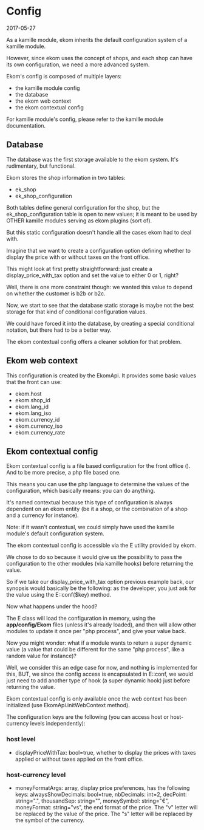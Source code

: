 Config
==================
2017-05-27


As a kamille module, ekom inherits the default configuration system of a kamille module.

However, since ekom uses the concept of shops, and each shop can have its own configuration,
we need a more advanced system.


Ekom's config is composed of multiple layers:

- the kamille module config
- the database
- the ekom web context
- the ekom contextual config


For kamille module's config, please refer to the kamille module documentation.
 
 
Database
------------
The database was the first storage available to the ekom system.
It's rudimentary, but functional.

Ekom stores the shop information in two tables:

- ek_shop
- ek_shop_configuration


Both tables define general configuration for the shop, but the ek_shop_configuration table
is open to new values; it is meant to be used by OTHER kamille modules serving as ekom plugins (sort of).


But this static configuration doesn't handle all the cases ekom had to deal with.

Imagine that we want to create a configuration option defining whether to display the price with or without taxes on 
the front office.

This might look at first pretty straightforward: just create a display_price_with_tax option and set the value to 
either 0 or 1, right?

Well, there is one more constraint though: we wanted this value to depend on whether the customer is b2b or b2c.

Now, we start to see that the database static storage is maybe not the best storage for that kind of 
conditional configuration values.

We could have forced it into the database, by creating a special conditional notation, but there had to be a better way.

The ekom contextual config offers a cleaner solution for that problem.




Ekom web context
---------------------
This configuration is created by the EkomApi.
It provides some basic values that the front can use:


- ekom.host
- ekom.shop_id
- ekom.lang_id
- ekom.lang_iso
- ekom.currency_id
- ekom.currency_iso
- ekom.currency_rate


Ekom contextual config
-------------------------

Ekom contextual config is a file based configuration for the front office ().
And to be more precise, a php file based one.

This means you can use the php language to determine the values of the configuration, which basically means: you can do anything.

It's named contextual because this type of configuration is always dependent on an ekom entity (be it a shop, or the combination
of a shop and a currency for instance).

Note: if it wasn't contextual, we could simply have used the kamille module's default configuration system.

The ekom contextual config is accessible via the E utility provided by ekom.

We chose to do so because it would give us the possibility to pass the configuration to the other modules (via kamille hooks)
before returning the value.

So if we take our display_price_with_tax option previous example back, our synopsis would basically be the following:
as the developer, you just ask for the value using the E::conf($key) method.

Now what happens under the hood?

The E class will load the configuration in memory, using the **app/config/Ekom** files (unless it's already loaded),
and then will allow other modules to update it once per "php process", and give your value back.

Now you might wonder: what if a module wants to return a super dynamic value (a value that could be different for the same "php process",
like a random value for instance)?
   
Well, we consider this an edge case for now, and nothing is implemented for this, BUT, we since the config access is encapsulated
in E::conf, we would just need to add another type of hook (a super dynamic hook) just before returning the value.



Ekom contextual config is only available once the web context has been initialized (use EkomApi.initWebContext method).

The configuration keys are the following (you can access host or host-currency levels independently):



### host level
- displayPriceWithTax: bool=true, whether to display the prices with taxes applied or without taxes applied on the front office.


### host-currency level
- moneyFormatArgs: array, display price preferences, has the following keys: 
        alwaysShowDecimals: bool=true,
        nbDecimals: int=2,
        decPoint: string=".",
        thousandSep: string="",
        moneySymbol: string="€",
        moneyFormat: string="vs", the end format of the price.
                                The "v" letter will be replaced by the value of the price.
                                The "s" letter will be replaced by the symbol of the currency.
                                


 


